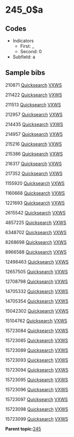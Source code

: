 # 245\_0$a

## Codes

-   Indicators
    -   First: \_
    -   Second: 0
-   Subfield: a

## Sample bibs

210871 [Quicksearch](https://search.library.yale.edu/catalog/210871) [VXWS](http://prodorbis.library.yale.edu:7014/vxws/GetHoldingsService?bibId=210871)

211422 [Quicksearch](https://search.library.yale.edu/catalog/211422) [VXWS](http://prodorbis.library.yale.edu:7014/vxws/GetHoldingsService?bibId=211422)

211513 [Quicksearch](https://search.library.yale.edu/catalog/211513) [VXWS](http://prodorbis.library.yale.edu:7014/vxws/GetHoldingsService?bibId=211513)

212957 [Quicksearch](https://search.library.yale.edu/catalog/212957) [VXWS](http://prodorbis.library.yale.edu:7014/vxws/GetHoldingsService?bibId=212957)

214435 [Quicksearch](https://search.library.yale.edu/catalog/214435) [VXWS](http://prodorbis.library.yale.edu:7014/vxws/GetHoldingsService?bibId=214435)

214957 [Quicksearch](https://search.library.yale.edu/catalog/214957) [VXWS](http://prodorbis.library.yale.edu:7014/vxws/GetHoldingsService?bibId=214957)

215216 [Quicksearch](https://search.library.yale.edu/catalog/215216) [VXWS](http://prodorbis.library.yale.edu:7014/vxws/GetHoldingsService?bibId=215216)

215386 [Quicksearch](https://search.library.yale.edu/catalog/215386) [VXWS](http://prodorbis.library.yale.edu:7014/vxws/GetHoldingsService?bibId=215386)

216317 [Quicksearch](https://search.library.yale.edu/catalog/216317) [VXWS](http://prodorbis.library.yale.edu:7014/vxws/GetHoldingsService?bibId=216317)

217352 [Quicksearch](https://search.library.yale.edu/catalog/217352) [VXWS](http://prodorbis.library.yale.edu:7014/vxws/GetHoldingsService?bibId=217352)

1155920 [Quicksearch](https://search.library.yale.edu/catalog/1155920) [VXWS](http://prodorbis.library.yale.edu:7014/vxws/GetHoldingsService?bibId=1155920)

1160668 [Quicksearch](https://search.library.yale.edu/catalog/1160668) [VXWS](http://prodorbis.library.yale.edu:7014/vxws/GetHoldingsService?bibId=1160668)

1221693 [Quicksearch](https://search.library.yale.edu/catalog/1221693) [VXWS](http://prodorbis.library.yale.edu:7014/vxws/GetHoldingsService?bibId=1221693)

2615542 [Quicksearch](https://search.library.yale.edu/catalog/2615542) [VXWS](http://prodorbis.library.yale.edu:7014/vxws/GetHoldingsService?bibId=2615542)

4857225 [Quicksearch](https://search.library.yale.edu/catalog/4857225) [VXWS](http://prodorbis.library.yale.edu:7014/vxws/GetHoldingsService?bibId=4857225)

6348702 [Quicksearch](https://search.library.yale.edu/catalog/6348702) [VXWS](http://prodorbis.library.yale.edu:7014/vxws/GetHoldingsService?bibId=6348702)

8268698 [Quicksearch](https://search.library.yale.edu/catalog/8268698) [VXWS](http://prodorbis.library.yale.edu:7014/vxws/GetHoldingsService?bibId=8268698)

8966588 [Quicksearch](https://search.library.yale.edu/catalog/8966588) [VXWS](http://prodorbis.library.yale.edu:7014/vxws/GetHoldingsService?bibId=8966588)

12498463 [Quicksearch](https://search.library.yale.edu/catalog/12498463) [VXWS](http://prodorbis.library.yale.edu:7014/vxws/GetHoldingsService?bibId=12498463)

12657505 [Quicksearch](https://search.library.yale.edu/catalog/12657505) [VXWS](http://prodorbis.library.yale.edu:7014/vxws/GetHoldingsService?bibId=12657505)

12708798 [Quicksearch](https://search.library.yale.edu/catalog/12708798) [VXWS](http://prodorbis.library.yale.edu:7014/vxws/GetHoldingsService?bibId=12708798)

14705332 [Quicksearch](https://search.library.yale.edu/catalog/14705332) [VXWS](http://prodorbis.library.yale.edu:7014/vxws/GetHoldingsService?bibId=14705332)

14705354 [Quicksearch](https://search.library.yale.edu/catalog/14705354) [VXWS](http://prodorbis.library.yale.edu:7014/vxws/GetHoldingsService?bibId=14705354)

15042302 [Quicksearch](https://search.library.yale.edu/catalog/15042302) [VXWS](http://prodorbis.library.yale.edu:7014/vxws/GetHoldingsService?bibId=15042302)

15104762 [Quicksearch](https://search.library.yale.edu/catalog/15104762) [VXWS](http://prodorbis.library.yale.edu:7014/vxws/GetHoldingsService?bibId=15104762)

15723084 [Quicksearch](https://search.library.yale.edu/catalog/15723084) [VXWS](http://prodorbis.library.yale.edu:7014/vxws/GetHoldingsService?bibId=15723084)

15723085 [Quicksearch](https://search.library.yale.edu/catalog/15723085) [VXWS](http://prodorbis.library.yale.edu:7014/vxws/GetHoldingsService?bibId=15723085)

15723089 [Quicksearch](https://search.library.yale.edu/catalog/15723089) [VXWS](http://prodorbis.library.yale.edu:7014/vxws/GetHoldingsService?bibId=15723089)

15723093 [Quicksearch](https://search.library.yale.edu/catalog/15723093) [VXWS](http://prodorbis.library.yale.edu:7014/vxws/GetHoldingsService?bibId=15723093)

15723094 [Quicksearch](https://search.library.yale.edu/catalog/15723094) [VXWS](http://prodorbis.library.yale.edu:7014/vxws/GetHoldingsService?bibId=15723094)

15723095 [Quicksearch](https://search.library.yale.edu/catalog/15723095) [VXWS](http://prodorbis.library.yale.edu:7014/vxws/GetHoldingsService?bibId=15723095)

15723096 [Quicksearch](https://search.library.yale.edu/catalog/15723096) [VXWS](http://prodorbis.library.yale.edu:7014/vxws/GetHoldingsService?bibId=15723096)

15723097 [Quicksearch](https://search.library.yale.edu/catalog/15723097) [VXWS](http://prodorbis.library.yale.edu:7014/vxws/GetHoldingsService?bibId=15723097)

15723098 [Quicksearch](https://search.library.yale.edu/catalog/15723098) [VXWS](http://prodorbis.library.yale.edu:7014/vxws/GetHoldingsService?bibId=15723098)

15723099 [Quicksearch](https://search.library.yale.edu/catalog/15723099) [VXWS](http://prodorbis.library.yale.edu:7014/vxws/GetHoldingsService?bibId=15723099)

**Parent topic:**[245](../../tags/245/245.md)

